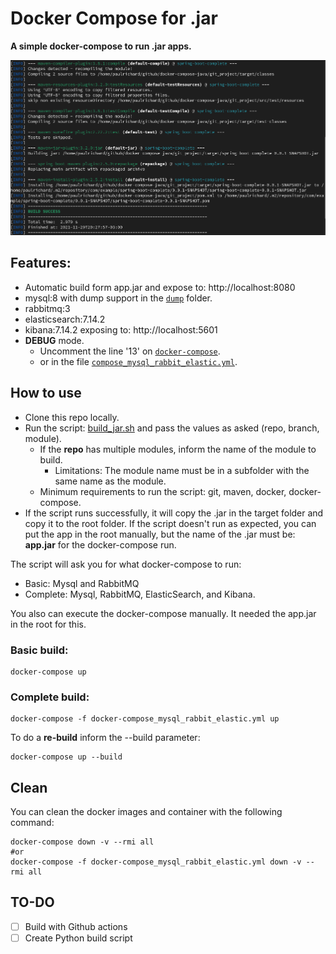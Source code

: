 # Docker Compose for .jar
**A simple docker-compose to run .jar apps.**

[![Demo](/poster.png)](/demo.webm)

## Features:
- Automatic build form app.jar and expose to: http://localhost:8080
- mysql:8 with dump support in the [`dump`](./dump) folder.
- rabbitmq:3
- elasticsearch:7.14.2
- kibana:7.14.2 exposing to: http://localhost:5601
- **DEBUG** mode.
  - Uncomment the line '13' on [`docker-compose`](./docker-compose.yml).
  - or in the file [`compose_mysql_rabbit_elastic.yml`](./compose_mysql_rabbit_elastic.yml).

## How to use
- Clone this repo locally.
- Run the script: [build_jar.sh](./build_jar.sh) and pass the values as asked (repo, branch, module).
  - If the **repo** has multiple modules, inform the name of the module to build.
    - Limitations: The module name must be in a subfolder with the same name as the module.
  - Minimum requirements to run the script: git, maven, docker, docker-compose.
- If the script runs successfully, it will copy the .jar in the target folder and copy it to the root folder. If the script doesn't run as expected, you can put the app in the root manually, but the name of the .jar must be: **app.jar** for the docker-compose run.

The script will ask you for what docker-compose to run:
- Basic: Mysql and RabbitMQ
- Complete: Mysql, RabbitMQ, ElasticSearch, and Kibana.

You also can execute the docker-compose manually. It needed the app.jar in the root for this. 

### Basic build:
```
docker-compose up
```

### Complete build:
```
docker-compose -f docker-compose_mysql_rabbit_elastic.yml up
```

To do a **re-build** inform the --build parameter:
```
docker-compose up --build
```

## Clean
You can clean the docker images and container with the following command:

```
docker-compose down -v --rmi all
#or
docker-compose -f docker-compose_mysql_rabbit_elastic.yml down -v --rmi all
```

## TO-DO
- [ ] Build with Github actions
- [ ] Create Python build script
